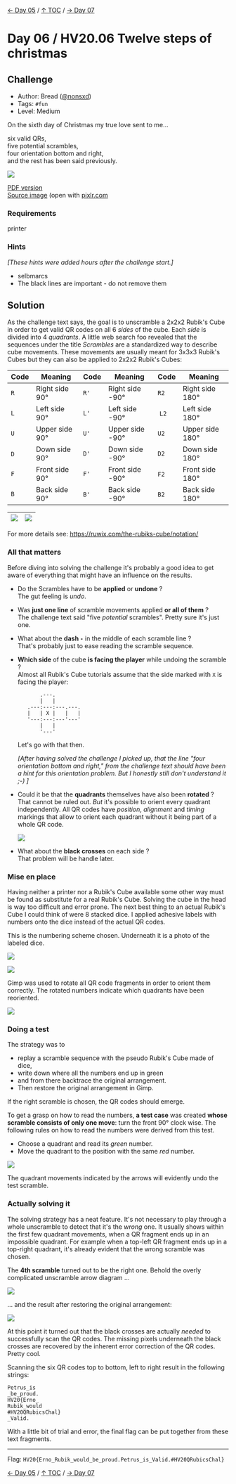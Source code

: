 [← Day 05](../day05/) / [↑ TOC](../README.md) / [→ Day 07](../day07/)


# Day 06 / HV20.06 Twelve steps of christmas



## Challenge

<!-- ...10....:...20....:...30....:...40....:...50....:...60....:...70....:. -->
* Author: Bread ([@nonsxd](https://twitter.com/nonsxd))
* Tags:   `#fun`
* Level:  Medium

On the sixth day of Christmas my true love sent to me...

six valid QRs,\
five potential scrambles,\
four orientation bottom and right,\
and the rest has been said previously.

![](QRubiksCube.png)

[PDF version](QRubiksCube.pdf)\
[Source image](QRubiksCube.pxd) (open with [pixlr.com](https://pixlr.com/e/)


### Requirements

 printer


### Hints

_[These hints were added hours after the challenge start.]_

* selbmarcs
* The black lines are important - do not remove them



## Solution

<!-- ...10....:...20....:...30....:...40....:...50....:...60....:...70....:. -->
As the challenge text says, the goal is to unscramble a 2x2x2 Rubik's Cube in
order to get valid QR codes on all 6 _sides_ of the cube. Each _side_ is divided
into 4 _quadrants_. A little web search foo revealed that the sequences under
the title _Scrambles_ are a standardized way to describe cube movements. These
movements are usually meant for 3x3x3 Rubik's Cubes but they can also be applied
to 2x2x2 Rubik's Cubes:


| Code | Meaning        | Code | Meaning         | Code | Meaning         |
|------|----------------|------|-----------------|------|-----------------|
| `R`  | Right side 90° | `R'` | Right side -90° | `R2` | Right side 180° |
| `L`  | Left  side 90° | `L'` | Left  side -90° | `L2` | Left  side 180° |
| `U`  | Upper side 90° | `U'` | Upper side -90° | `U2` | Upper side 180° |
| `D`  | Down  side 90° | `D'` | Down  side -90° | `D2` | Down  side 180° |
| `F`  | Front side 90° | `F'` | Front side -90° | `F2` | Front side 180° |
| `B`  | Back  side 90° | `B'` | Back  side -90° | `B2` | Back  side 180° |

| ![](cube_movements.png) | ![](2x2x2_rubiks_cube.jpg) |
|-------------------------|----------------------------|

For more details see: <https://ruwix.com/the-rubiks-cube/notation/>


### All that matters

Before diving into solving the challenge it's probably a good idea to get aware
of everything that might have an influence on the results.

<!-- ...10....:...20....:...30....:...40....:...50....:...60....:...70....:. -->

* Do the Scrambles have to be **applied** or **undone** ?\
  The gut feeling is _undo_.

* Was **just one line** of scramble movements applied **or all of them** ?\
  The challenge text said "five _potential_ scrambles". Pretty sure it's just
  one.

* What about the **dash `-`** in the middle of each scramble line ?\
  That's probably just to ease reading the scramble sequence.

* **Which side** of the cube **is facing the player** while undoing the
  scramble ?\
  Almost all Rubik's Cube tutorials assume that the side marked with `X`
  is facing the player:

  ```
         .---.
         |   |
     .---:---:---.---.
     |   | X |   |   |
     '---:---:---'---'
         |   |
         '---'
  ```
  
  Let's go with that then.

  _[After having solved the challenge I picked up, that the line "four
  orientation bottom and right," from the challenge text should have been a hint
  for this orientation problem. But I honestly still don't understand it ;-) ]_

<!-- ...10....:...20....:...30....:...40....:...50....:...60....:...70....:. -->
* Could it be that the **quadrants** themselves have also been **rotated** ?\
  That cannot be ruled out. _But_ it's possible to orient every quadrant
  independently. All QR codes have _position_, _alignment_ and _timing_ markings
  that allow to orient each quadrant without it being part of a whole QR code.

  ![](QR_code_structure.png)

* What about the **black crosses** on each side ?\
  That problem will be handle later.


### Mise en place

Having neither a printer nor a Rubik's Cube available some other way must be
found as substitute for a real Rubik's Cube. Solving the cube in the head is
way too difficult and error prone. The next best thing to an actual Rubik's
Cube I could think of were 8 stacked dice. I applied adhesive labels with
numbers onto the dice instead of the actual QR codes.

This is the numbering scheme chosen. Underneath it is a photo of the labeled
dice.

![](QRubiksCube_numbering.png)

![](JingleCubes.png)

Gimp was used to rotate all QR code fragments in order to orient them
correctly. The rotated numbers indicate which quadrants have been reoriented.

![](QRubiksCube_reorientation.png)


### Doing a test

<!-- ...10....:...20....:...30....:...40....:...50....:...60....:...70....:. -->
The strategy was to

* replay a scramble sequence with the pseudo Rubik's Cube made of dice, 
* write down where all the numbers end up in green 
* and from there backtrace the original arrangement. 
* Then restore the original arrangement in Gimp. 

If the right scramble is chosen, the QR codes should emerge.

To get a grasp on how to read the numbers, **a test case** was created **whose
scramble consists of only one move**: turn the front 90° clock wise. The
following rules on how to read the numbers were derived from this test.

* Choose a quadrant and read its _green_ number.
* Move the quadrant to the position with the same _red_ number.

![](QRubiksCube_test_case.png)

The quadrant movements indicated by the arrows will evidently undo the test
scramble.


### Actually solving it

The solving strategy has a neat feature. It's not necessary to play through a
whole unscramble to detect that it's the _wrong_ one. It usually shows within
the first few quadrant movements, when a QR fragment ends up in an impossible 
quadrant. For example when a top-left QR fragment ends up in a top-right
quadrant, it's already evident that the wrong scramble was chosen.

The **4th scramble** turned out to be the right one. Behold the overly
complicated unscramble arrow diagram …

![](QRubiksCube_scramble_4.png)

… and the result after restoring the original arrangement:

![](QRubiksCube_unscrambled.png)

At this point it turned out that the black crosses are actually _needed_ to 
successfully scan the QR codes. The missing pixels underneath the black crosses
are recovered by the inherent error correction of the QR codes. Pretty cool.

Scanning the six QR codes top to bottom, left to right result in the following
strings:

```
Petrus_is
_be_proud.
HV20{Erno_
Rubik_would
#HV20QRubicsChal}
_Valid.
```

With a little bit of trial and error, the final flag can be put together from
these text fragments.

--------------------------------------------------------------------------------

Flag: `HV20{Erno_Rubik_would_be_proud.Petrus_is_Valid.#HV20QRubicsChal}`

[← Day 05](../day05/) / [↑ TOC](../README.md) / [→ Day 07](../day07/)
